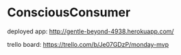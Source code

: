 ConsciousConsumer
=================

deployed app: http://gentle-beyond-4938.herokuapp.com/

trello board: https://trello.com/b/Je07GDzP/monday-mvp
